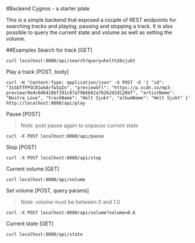 #Backend Cygnos - a starter plate

This is a simple backend that exposed a couple of REST endpoints for searching tracks and playing, pausing and stopping a track. It is also possible to query the current state and volume as well as setting the volume.

##Examples
Search for track [GET]
```
curl localhost:8080/api/search?query=helt%20sjukt
```

Play a track [POST, body]
```
curl -H "Content-Type: application/json" -X POST -d '{ "id": "3iGbTfFPGC81wkArfwIqIn", "previewUrl": "https://p.scdn.co/mp3-preview/9e4c6d6418bf191c87a79b6b82a7b262d2d126bf", "artistName": "Nostra Love", "trackName": "Helt Sjukt", "albumName": "Helt Sjukt" }' http://localhost:8080/api/play
```

Pause [POST] 
> Note: post pause again to unpause current state
```
curl -X POST localhost:8080/api/pause
```

Stop [POST]
```
curl -X POST localhost:8080/api/stop
```

Current volume [GET]
```
curl localhost:8080/api/volume
```

Set volume [POST, query params] 
> Note: volume must be between 0 and 1.0
```
curl -X POST localhost:8080/api/volume?volume=0.6
```

Current state [GET]
```
curl localhost:8080/api/state
```